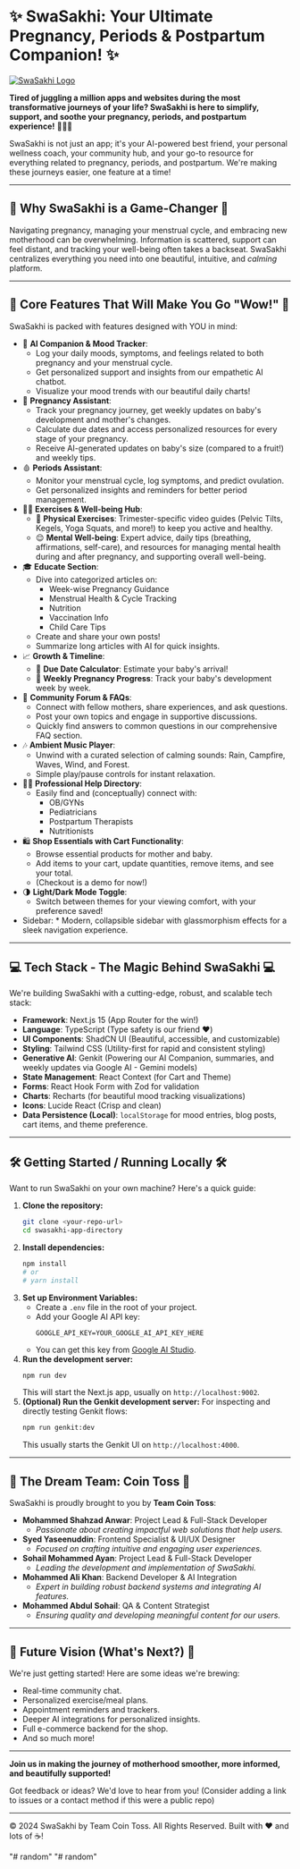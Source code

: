 # ✨ SwaSakhi: Your Ultimate Pregnancy, Periods & Postpartum Companion! ✨

[![SwaSakhi Logo](https://placehold.co/600x200/A88FAC/F7F0F5?text=SwaSakhi&font=Poppins)](https://swasakhi.example.com) <!-- Replace with actual logo URL if you have one -->

**Tired of juggling a million apps and websites during the most transformative journeys of your life? SwaSakhi is here to simplify, support, and soothe your pregnancy, periods, and postpartum experience!** 🤰🤱💖

SwaSakhi is not just an app; it's your AI-powered best friend, your personal wellness coach, your community hub, and your go-to resource for everything related to pregnancy, periods, and postpartum. We're making these journeys easier, one feature at a time!

---

## 🚀 Why SwaSakhi is a Game-Changer 🚀

Navigating pregnancy, managing your menstrual cycle, and embracing new motherhood can be overwhelming. Information is scattered, support can feel distant, and tracking your well-being often takes a backseat. SwaSakhi centralizes everything you need into one beautiful, intuitive, and *calming* platform.

---

## 🌟 Core Features That Will Make You Go "Wow!" 🌟

SwaSakhi is packed with features designed with YOU in mind:

*   🧠 **AI Companion & Mood Tracker**:
    *   Log your daily moods, symptoms, and feelings related to both pregnancy and your menstrual cycle.
    *   Get personalized support and insights from our empathetic AI chatbot.
    *   Visualize your mood trends with our beautiful daily charts!
*   🤰 **Pregnancy Assistant**:
    *   Track your pregnancy journey, get weekly updates on baby's development and mother's changes.
    *   Calculate due dates and access personalized resources for every stage of your pregnancy.
    *   Receive AI-generated updates on baby's size (compared to a fruit!) and weekly tips.
*   🩸 **Periods Assistant**:
    *   Monitor your menstrual cycle, log symptoms, and predict ovulation.
    *   Get personalized insights and reminders for better period management.
*   🧘‍♀️ **Exercises & Well-being Hub**:
    *   🤸 **Physical Exercises**: Trimester-specific video guides (Pelvic Tilts, Kegels, Yoga Squats, and more!) to keep you active and healthy.
    *   😌 **Mental Well-being**: Expert advice, daily tips (breathing, affirmations, self-care), and resources for managing mental health during and after pregnancy, and supporting overall well-being.
*   🎓 **Educate Section**:
    *   Dive into categorized articles on:
        *   Week-wise Pregnancy Guidance
        *   Menstrual Health & Cycle Tracking
        *   Nutrition
        *   Vaccination Info
        *   Child Care Tips
    *   Create and share your own posts!
    *   Summarize long articles with AI for quick insights.
*   📈 **Growth & Timeline**:
    *   📅 **Due Date Calculator**: Estimate your baby's arrival!
    *   👶 **Weekly Pregnancy Progress**: Track your baby's development week by week.
*   💬 **Community Forum & FAQs**:
    *   Connect with fellow mothers, share experiences, and ask questions.
    *   Post your own topics and engage in supportive discussions.
    *   Quickly find answers to common questions in our comprehensive FAQ section.
*   🎶 **Ambient Music Player**:
    *   Unwind with a curated selection of calming sounds: Rain, Campfire, Waves, Wind, and Forest.
    *   Simple play/pause controls for instant relaxation.
*   🧑‍⚕️ **Professional Help Directory**:
    *   Easily find and (conceptually) connect with:
        *   OB/GYNs
        *   Pediatricians
        *   Postpartum Therapists
        *   Nutritionists
*   🛍️ **Shop Essentials with Cart Functionality**:
    *   Browse essential products for mother and baby.
    *   Add items to your cart, update quantities, remove items, and see your total.
    *   (Checkout is a demo for now!)
*   🌗 **Light/Dark Mode Toggle**:
    *   Switch between themes for your viewing comfort, with your preference saved!
*    Sidebar:
    *   Modern, collapsible sidebar with glassmorphism effects for a sleek navigation experience.

---

## 💻 Tech Stack - The Magic Behind SwaSakhi 💻

We're building SwaSakhi with a cutting-edge, robust, and scalable tech stack:

*   **Framework**: Next.js 15 (App Router for the win!)
*   **Language**: TypeScript (Type safety is our friend ❤️)
*   **UI Components**: ShadCN UI (Beautiful, accessible, and customizable)
*   **Styling**: Tailwind CSS (Utility-first for rapid and consistent styling)
*   **Generative AI**: Genkit (Powering our AI Companion, summaries, and weekly updates via Google AI - Gemini models)
*   **State Management**: React Context (for Cart and Theme)
*   **Forms**: React Hook Form with Zod for validation
*   **Charts**: Recharts (for beautiful mood tracking visualizations)
*   **Icons**: Lucide React (Crisp and clean)
*   **Data Persistence (Local)**: `localStorage` for mood entries, blog posts, cart items, and theme preference.

---

## 🛠️ Getting Started / Running Locally 🛠️

Want to run SwaSakhi on your own machine? Here's a quick guide:

1.  **Clone the repository:**
    ```bash
    git clone <your-repo-url>
    cd swasakhi-app-directory
    ```
2.  **Install dependencies:**
    ```bash
    npm install
    # or
    # yarn install
    ```
3.  **Set up Environment Variables:**
    *   Create a `.env` file in the root of your project.
    *   Add your Google AI API key:
        ```env
        GOOGLE_API_KEY=YOUR_GOOGLE_AI_API_KEY_HERE
        ```
    *   You can get this key from [Google AI Studio](https://aistudio.google.com/).
4.  **Run the development server:**
    ```bash
    npm run dev
    ```
    This will start the Next.js app, usually on `http://localhost:9002`.
5.  **(Optional) Run the Genkit development server:**
    For inspecting and directly testing Genkit flows:
    ```bash
    npm run genkit:dev
    ```
    This usually starts the Genkit UI on `http://localhost:4000`.

---

## 🚀 The Dream Team: Coin Toss 🚀

SwaSakhi is proudly brought to you by **Team Coin Toss**:

*   **Mohammed Shahzad Anwar**: Project Lead & Full-Stack Developer
    *   *Passionate about creating impactful web solutions that help users.*
*   **Syed Yaseenuddin**: Frontend Specialist & UI/UX Designer
    *   *Focused on crafting intuitive and engaging user experiences.*
*   **Sohail Mohammed Ayan**: Project Lead & Full-Stack Developer
    *   *Leading the development and implementation of SwaSakhi.*
*   **Mohammed Ali Khan**: Backend Developer & AI Integration
    *   *Expert in building robust backend systems and integrating AI features.*
*   **Mohammed Abdul Sohail**: QA & Content Strategist
    *   *Ensuring quality and developing meaningful content for our users.*

---

## 🔮 Future Vision (What's Next?) 🔮

We're just getting started! Here are some ideas we're brewing:
*   Real-time community chat.
*   Personalized exercise/meal plans.
*   Appointment reminders and trackers.
*   Deeper AI integrations for personalized insights.
*   Full e-commerce backend for the shop.
*   And so much more!

---

**Join us in making the journey of motherhood smoother, more informed, and beautifully supported!**

Got feedback or ideas? We'd love to hear from you!
(Consider adding a link to issues or a contact method if this were a public repo)

---

&copy; 2024 SwaSakhi by Team Coin Toss. All Rights Reserved.
Built with ❤️ and lots of ☕!

"# random" 
"# random" 
